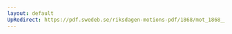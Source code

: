 ```yaml
---
layout: default
UpRedirect: https://pdf.swedeb.se/riksdagen-motions-pdf/1868/mot_1868__ak__00061.pdf
---
```

